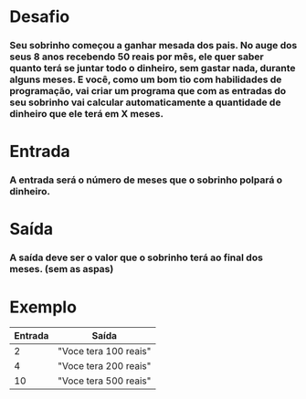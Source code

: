 # Desafio

### Seu sobrinho começou a ganhar mesada dos pais. No auge dos seus 8 anos recebendo 50 reais por mês, ele quer saber quanto terá se juntar todo o dinheiro, sem gastar nada, durante alguns meses. E você, como um bom tio com habilidades de programação, vai criar um programa que com as entradas do seu sobrinho vai calcular automaticamente a quantidade de dinheiro que ele terá em X meses.

# Entrada
### A entrada será o número de meses que o sobrinho polpará o dinheiro.

# Saída
### A saída deve ser o valor que o sobrinho terá ao final dos meses. (sem as aspas)

# Exemplo

| Entrada | Saída |
|------- |------ |
| 2 | "Voce tera 100 reais" |
| 4 | "Voce tera 200 reais" |
| 10 | "Voce tera 500 reais"|
